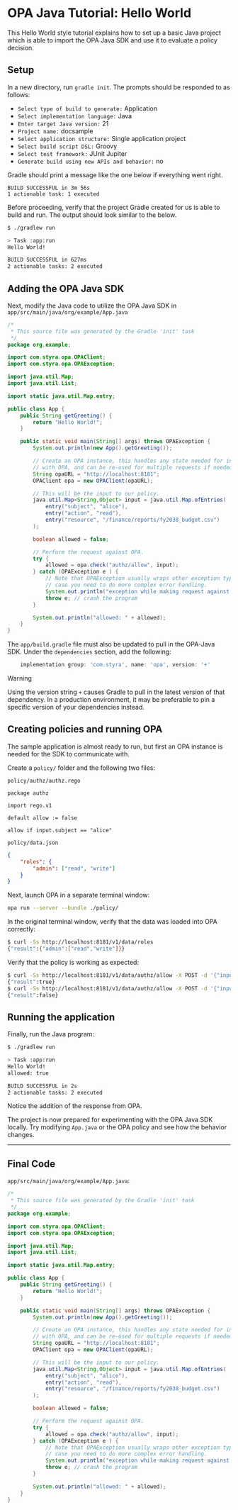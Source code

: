 # OPA Java Tutorial: Hello World

This Hello World style tutorial explains how to set up a basic Java project which is able to import the OPA Java SDK and use it to evaluate a policy decision.

## Setup

In a new directory, run `gradle init`. The prompts should be responded to as follows:

- `Select type of build to generate:` Application
- `Select implementation language:` Java
- `Enter target Java version:` 21
- `Project name:` docsample
- `Select application structure:` Single application project
- `Select build script DSL:` Groovy
- `Select test framework:` JUnit Jupiter
- `Generate build using new APIs and behavior:` no

Gradle should print a message like the one below if everything went right.

```plain
BUILD SUCCESSFUL in 3m 56s
1 actionable task: 1 executed
```

Before proceeding, verify that the project Gradle created for us is able to build and run. The output should look similar to the below.

```bash
$ ./gradlew run

> Task :app:run
Hello World!

BUILD SUCCESSFUL in 627ms
2 actionable tasks: 2 executed
```

## Adding the OPA Java SDK

Next, modify the Java code to utilize the OPA Java SDK in `app/src/main/java/org/example/App.java`

```java
/*
 * This source file was generated by the Gradle 'init' task
 */
package org.example;

import com.styra.opa.OPAClient;
import com.styra.opa.OPAException;

import java.util.Map;
import java.util.List;

import static java.util.Map.entry;

public class App {
    public String getGreeting() {
        return "Hello World!";
    }

    public static void main(String[] args) throws OPAException {
        System.out.println(new App().getGreeting());

        // Create an OPA instance, this handles any state needed for interacting
        // with OPA, and can be re-used for multiple requests if needed.
        String opaURL = "http://localhost:8181";
        OPAClient opa = new OPAClient(opaURL);

        // This will be the input to our policy.
        java.util.Map<String,Object> input = java.util.Map.ofEntries(
            entry("subject", "alice"),
            entry("action", "read"),
            entry("resource", "/finance/reports/fy2038_budget.csv")
        );

        boolean allowed = false;

        // Perform the request against OPA.
        try {
            allowed = opa.check("authz/allow", input);
        } catch (OPAException e ) {
            // Note that OPAException usually wraps other exception types, in
            // case you need to do more complex error handling.
            System.out.println("exception while making request against OPA: " + e);
            throw e; // crash the program
        }

        System.out.println("allowed: " + allowed);
    }
}
```

The `app/build.gradle` file must also be updated to pull in the OPA-Java SDK. Under the `dependencies` section, add the following:

```gradle
    implementation group: 'com.styra', name: 'opa', version: '+'
```

> [!WARNING]
> Using the version string `+` causes Gradle to pull in the latest version of that dependency. In a production environment, it may be preferable to pin a specific version of your dependencies instead.

## Creating policies and running OPA

The sample application is almost ready to run, but first an OPA instance is needed for the SDK to communicate with.

Create a `policy/` folder and the following two files:

`policy/authz/authz.rego`

```rego
package authz

import rego.v1

default allow := false

allow if input.subject == "alice"
```

`policy/data.json`

```json
{
    "roles": {
        "admin": ["read", "write"]
    }
}
```

Next, launch OPA in a separate terminal window:

```bash
opa run --server --bundle ./policy/
```

In the original terminal window, verify that the data was loaded into OPA correctly:

```bash
$ curl -Ss http://localhost:8181/v1/data/roles
{"result":{"admin":["read","write"]}}
```

Verify that the policy is working as expected:

```bash
$ curl -Ss http://localhost:8181/v1/data/authz/allow -X POST -d '{"input": {"subject": "alice"} }'
{"result":true}
$ curl -Ss http://localhost:8181/v1/data/authz/allow -X POST -d '{"input": {"subject": "bob"} }'
{"result":false}
```

## Running the application

Finally, run the Java program:

```bash
$ ./gradlew run

> Task :app:run
Hello World!
allowed: true

BUILD SUCCESSFUL in 2s
2 actionable tasks: 2 executed
```

Notice the addition of the response from OPA.

The project is now prepared for experimenting with the OPA Java SDK locally. Try modifying `App.java` or the OPA policy and see how the behavior changes.

---

## Final Code

`app/src/main/java/org/example/App.java`:

```java showLineNumbers
/*
 * This source file was generated by the Gradle 'init' task
 */
package org.example;

import com.styra.opa.OPAClient;
import com.styra.opa.OPAException;

import java.util.Map;
import java.util.List;

import static java.util.Map.entry;

public class App {
    public String getGreeting() {
        return "Hello World!";
    }

    public static void main(String[] args) throws OPAException {
        System.out.println(new App().getGreeting());

        // Create an OPA instance, this handles any state needed for interacting
        // with OPA, and can be re-used for multiple requests if needed.
        String opaURL = "http://localhost:8181";
        OPAClient opa = new OPAClient(opaURL);

        // This will be the input to our policy.
        java.util.Map<String,Object> input = java.util.Map.ofEntries(
            entry("subject", "alice"),
            entry("action", "read"),
            entry("resource", "/finance/reports/fy2038_budget.csv")
        );

        boolean allowed = false;

        // Perform the request against OPA.
        try {
            allowed = opa.check("authz/allow", input);
        } catch (OPAException e ) {
            // Note that OPAException usually wraps other exception types, in
            // case you need to do more complex error handling.
            System.out.println("exception while making request against OPA: " + e);
            throw e; // crash the program
        }

        System.out.println("allowed: " + allowed);
    }
}

```
